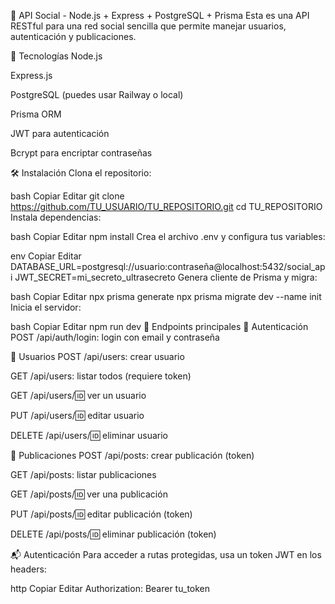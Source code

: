 📘 API Social - Node.js + Express + PostgreSQL + Prisma
Esta es una API RESTful para una red social sencilla que permite manejar usuarios, autenticación y publicaciones.

🚀 Tecnologías
Node.js

Express.js

PostgreSQL (puedes usar Railway o local)

Prisma ORM

JWT para autenticación

Bcrypt para encriptar contraseñas

🛠️ Instalación
Clona el repositorio:

bash
Copiar
Editar
git clone https://github.com/TU_USUARIO/TU_REPOSITORIO.git
cd TU_REPOSITORIO
Instala dependencias:

bash
Copiar
Editar
npm install
Crea el archivo .env y configura tus variables:

env
Copiar
Editar
DATABASE_URL=postgresql://usuario:contraseña@localhost:5432/social_api
JWT_SECRET=mi_secreto_ultrasecreto
Genera cliente de Prisma y migra:

bash
Copiar
Editar
npx prisma generate
npx prisma migrate dev --name init
Inicia el servidor:

bash
Copiar
Editar
npm run dev
🧪 Endpoints principales
🔐 Autenticación
POST /api/auth/login: login con email y contraseña

👤 Usuarios
POST /api/users: crear usuario

GET /api/users: listar todos (requiere token)

GET /api/users/:id: ver un usuario

PUT /api/users/:id: editar usuario

DELETE /api/users/:id: eliminar usuario

📝 Publicaciones
POST /api/posts: crear publicación (token)

GET /api/posts: listar publicaciones

GET /api/posts/:id: ver una publicación

PUT /api/posts/:id: editar publicación (token)

DELETE /api/posts/:id: eliminar publicación (token)

📬 Autenticación
Para acceder a rutas protegidas, usa un token JWT en los headers:

http
Copiar
Editar
Authorization: Bearer tu_token